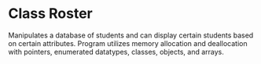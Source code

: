 # Class Roster
Manipulates a database of students and can display certain students based on certain attributes. Program utilizes memory allocation and deallocation with pointers, enumerated datatypes, classes, objects, and arrays.

